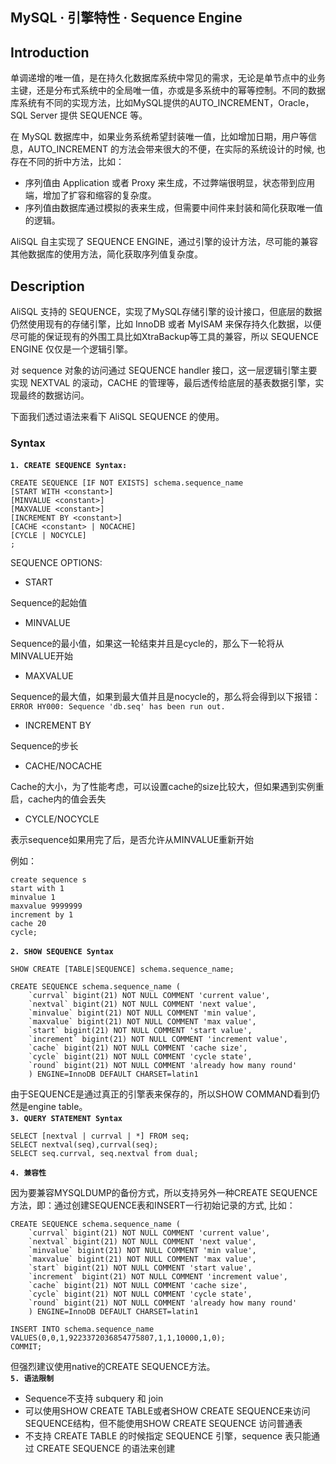 ## MySQL · 引擎特性 · Sequence Engine


    
## Introduction

单调递增的唯一值，是在持久化数据库系统中常见的需求，无论是单节点中的业务主键，还是分布式系统中的全局唯一值，亦或是多系统中的幂等控制。不同的数据库系统有不同的实现方法，比如MySQL提供的AUTO_INCREMENT，Oracle，SQL Server 提供 SEQUENCE 等。  


在 MySQL 数据库中，如果业务系统希望封装唯一值，比如增加日期，用户等信息，AUTO_INCREMENT 的方法会带来很大的不便，在实际的系统设计的时候, 也存在不同的折中方法，比如：  


* 序列值由 Application 或者 Proxy 来生成，不过弊端很明显，状态带到应用端，增加了扩容和缩容的复杂度。
* 序列值由数据库通过模拟的表来生成，但需要中间件来封装和简化获取唯一值的逻辑。



AliSQL 自主实现了 SEQUENCE ENGINE，通过引擎的设计方法，尽可能的兼容其他数据库的使用方法，简化获取序列值复杂度。  

## Description

AliSQL 支持的 SEQUENCE，实现了MySQL存储引擎的设计接口，但底层的数据仍然使用现有的存储引擎，比如 InnoDB 或者 MyISAM 来保存持久化数据，以便尽可能的保证现有的外围工具比如XtraBackup等工具的兼容，所以 SEQUENCE ENGINE 仅仅是一个逻辑引擎。  


对 sequence 对象的访问通过 SEQUENCE handler 接口，这一层逻辑引擎主要实现 NEXTVAL 的滚动，CACHE 的管理等，最后透传给底层的基表数据引擎，实现最终的数据访问。  


下面我们透过语法来看下 AliSQL SEQUENCE 的使用。  

### Syntax **`1. CREATE SEQUENCE Syntax:`**    

```LANG
CREATE SEQUENCE [IF NOT EXISTS] schema.sequence_name
[START WITH <constant>]
[MINVALUE <constant>]
[MAXVALUE <constant>]
[INCREMENT BY <constant>]
[CACHE <constant> | NOCACHE]
[CYCLE | NOCYCLE]
;

```

SEQUENCE OPTIONS:  


* START

Sequence的起始值
* MINVALUE

Sequence的最小值，如果这一轮结束并且是cycle的，那么下一轮将从MINVALUE开始
* MAXVALUE

Sequence的最大值，如果到最大值并且是nocycle的，那么将会得到以下报错：
`ERROR HY000: Sequence 'db.seq' has been run out.`
* INCREMENT BY

Sequence的步长
* CACHE/NOCACHE

Cache的大小，为了性能考虑，可以设置cache的size比较大，但如果遇到实例重启，cache内的值会丢失
* CYCLE/NOCYCLE

表示sequence如果用完了后，是否允许从MINVALUE重新开始



例如：  

```LANG
create sequence s
start with 1
minvalue 1
maxvalue 9999999
increment by 1
cache 20
cycle;

``` **`2. SHOW SEQUENCE Syntax`**    

```LANG
SHOW CREATE [TABLE|SEQUENCE] schema.sequence_name;

CREATE SEQUENCE schema.sequence_name (
    `currval` bigint(21) NOT NULL COMMENT 'current value',
    `nextval` bigint(21) NOT NULL COMMENT 'next value',
    `minvalue` bigint(21) NOT NULL COMMENT 'min value',
    `maxvalue` bigint(21) NOT NULL COMMENT 'max value',
    `start` bigint(21) NOT NULL COMMENT 'start value',
    `increment` bigint(21) NOT NULL COMMENT 'increment value',
    `cache` bigint(21) NOT NULL COMMENT 'cache size',
    `cycle` bigint(21) NOT NULL COMMENT 'cycle state',
    `round` bigint(21) NOT NULL COMMENT 'already how many round'
    ) ENGINE=InnoDB DEFAULT CHARSET=latin1

```


由于SEQUENCE是通过真正的引擎表来保存的，所以SHOW COMMAND看到仍然是engine table。   **`3. QUERY STATEMENT Syntax`**    

```LANG
SELECT [nextval | currval | *] FROM seq;
SELECT nextval(seq),currval(seq);
SELECT seq.currval, seq.nextval from dual;

``` **`4. 兼容性`**    


因为要兼容MYSQLDUMP的备份方式，所以支持另外一种CREATE SEQUENCE方法，即：通过创建SEQUENCE表和INSERT一行初始记录的方式, 比如：  

```LANG
CREATE SEQUENCE schema.sequence_name (
    `currval` bigint(21) NOT NULL COMMENT 'current value',
    `nextval` bigint(21) NOT NULL COMMENT 'next value',
    `minvalue` bigint(21) NOT NULL COMMENT 'min value',
    `maxvalue` bigint(21) NOT NULL COMMENT 'max value',
    `start` bigint(21) NOT NULL COMMENT 'start value',
    `increment` bigint(21) NOT NULL COMMENT 'increment value',
    `cache` bigint(21) NOT NULL COMMENT 'cache size',
    `cycle` bigint(21) NOT NULL COMMENT 'cycle state',
    `round` bigint(21) NOT NULL COMMENT 'already how many round'
    ) ENGINE=InnoDB DEFAULT CHARSET=latin1

INSERT INTO schema.sequence_name VALUES(0,0,1,9223372036854775807,1,1,10000,1,0);
COMMIT;

```


但强烈建议使用native的CREATE SEQUENCE方法。   **`5. 语法限制`**    


* Sequence不支持 subquery 和 join
* 可以使用SHOW CREATE TABLE或者SHOW CREATE SEQUENCE来访问SEQUENCE结构，但不能使用SHOW CREATE SEQUENCE 访问普通表
* 不支持 CREATE TABLE 的时候指定 SEQUENCE 引擎，sequence 表只能通过 CREATE SEQUENCE 的语法来创建


